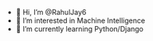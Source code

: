 - 👋 Hi, I’m @RahulJay6
- 👀 I’m interested in Machine Intelligence
- 🌱 I’m currently learning Python/Django


<!---
RahulJay6/RahulJay6 is a ✨ special ✨ repository because its `README.md` (this file) appears on your GitHub profile.
You can click the Preview link to take a look at your changes.
--->
